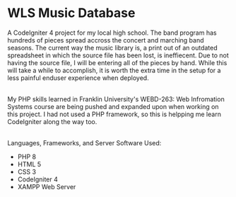 # WLS Music Database

A CodeIgniter 4 project for my local high school. The band program has hundreds of pieces spread accross the concert and marching band seasons.
The current way the music library is, a print out of an outdated spreadsheet in which the source file has been lost, is ineffiecent. Due to not having the source file,
I will be entering all of the pieces by hand. While this will take a while to accomplish, it is worth the extra time in the setup for a less painful 
enduser experience when deployed.

\
My PHP skills learned in Franklin University's WEBD-263: Web Infromation Systems course are being pushed and expanded upon when working on this project.
I had not used a PHP framework, so this is helpping me learn CodeIgniter along the way too.

\
Languages, Frameworks, and Server Software Used:

* PHP 8
* HTML 5
* CSS 3
* CodeIgniter 4
* XAMPP Web Server
